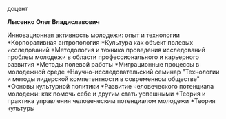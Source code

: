 доцент



**Лысенко Олег Владиславович**

Инновационная активность молодежи: опыт и технологии
	*Корпоративная антропология
	*Культура как объект полевых исследований
	*Методология и техника проведения исследований проблем молодежи в области профессионального и карьерного развития
	*Методы полевой работы
	*Миграционные процессы в молодежной среде
	*Научно-исследовательский семинар "Технологии и методы лидерской компетентности в современном обществе"
	*Основы культурной политики
	*Развитие человеческого потенциала молодежи: как помочь себе и другим стать успешными
	*Теория и практика управления человеческим потенциалом молодежи
	*Теория культуры
